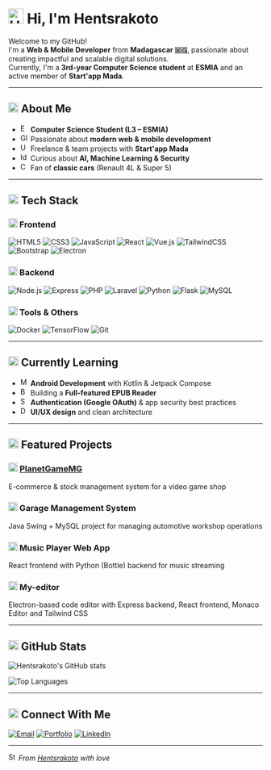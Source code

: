 # <img src="https://cdn.jsdelivr.net/npm/@fortawesome/fontawesome-free@6/svgs/solid/hand-wave.svg" width="30" height="30" alt="Hi"> Hi, I'm **Hentsrakoto**

Welcome to my GitHub!  
I'm a **Web & Mobile Developer** from **Madagascar 🇲🇬**, passionate about creating impactful and scalable digital solutions.  
Currently, I'm a **3rd-year Computer Science student** at **ESMIA** and an active member of **Start'app Mada**.

---

## <img src="https://cdn.jsdelivr.net/npm/@fortawesome/fontawesome-free@6/svgs/solid/rocket.svg" width="20" height="20" alt="Rocket"> About Me

- <img src="https://cdn.jsdelivr.net/npm/@fortawesome/fontawesome-free@6/svgs/solid/graduation-cap.svg" width="16" height="16" alt="Education"> **Computer Science Student (L3 – ESMIA)**  
- <img src="https://cdn.jsdelivr.net/npm/@fortawesome/fontawesome-free@6/svgs/solid/globe.svg" width="16" height="16" alt="Globe"> Passionate about **modern web & mobile development**  
- <img src="https://cdn.jsdelivr.net/npm/@fortawesome/fontawesome-free@6/svgs/solid/users.svg" width="16" height="16" alt="Users"> Freelance & team projects with **Start'app Mada**  
- <img src="https://cdn.jsdelivr.net/npm/@fortawesome/fontawesome-free@6/svgs/solid/lightbulb.svg" width="16" height="16" alt="Idea"> Curious about **AI, Machine Learning & Security**  
- <img src="https://cdn.jsdelivr.net/npm/@fortawesome/fontawesome-free@6/svgs/solid/car.svg" width="16" height="16" alt="Car"> Fan of **classic cars** (Renault 4L & Super 5)

---

## <img src="https://cdn.jsdelivr.net/npm/@fortawesome/fontawesome-free@6/svgs/solid/screwdriver-wrench.svg" width="20" height="20" alt="Tools"> Tech Stack

### <img src="https://cdn.jsdelivr.net/npm/@fortawesome/fontawesome-free@6/svgs/solid/desktop.svg" width="18" height="18" alt="Frontend"> Frontend
![HTML5](https://img.shields.io/badge/HTML5-E34F26?style=for-the-badge&logo=html5&logoColor=white)
![CSS3](https://img.shields.io/badge/CSS3-1572B6?style=for-the-badge&logo=css3&logoColor=white)
![JavaScript](https://img.shields.io/badge/JavaScript-F7DF1E?style=for-the-badge&logo=javascript&logoColor=black)
![React](https://img.shields.io/badge/React-20232A?style=for-the-badge&logo=react&logoColor=61DAFB)
![Vue.js](https://img.shields.io/badge/Vue.js-35495E?style=for-the-badge&logo=vuedotjs&logoColor=4FC08D)
![TailwindCSS](https://img.shields.io/badge/TailwindCSS-06B6D4?style=for-the-badge&logo=tailwindcss&logoColor=white)
![Bootstrap](https://img.shields.io/badge/Bootstrap-7952B3?style=for-the-badge&logo=bootstrap&logoColor=white)
![Electron](https://img.shields.io/badge/Electron-47848F?style=for-the-badge&logo=electron&logoColor=white)

### <img src="https://cdn.jsdelivr.net/npm/@fortawesome/fontawesome-free@6/svgs/solid/server.svg" width="18" height="18" alt="Backend"> Backend
![Node.js](https://img.shields.io/badge/Node.js-339933?style=for-the-badge&logo=nodedotjs&logoColor=white)
![Express](https://img.shields.io/badge/Express-000000?style=for-the-badge&logo=express&logoColor=white)
![PHP](https://img.shields.io/badge/PHP-777BB4?style=for-the-badge&logo=php&logoColor=white)
![Laravel](https://img.shields.io/badge/Laravel-FF2D20?style=for-the-badge&logo=laravel&logoColor=white)
![Python](https://img.shields.io/badge/Python-3776AB?style=for-the-badge&logo=python&logoColor=white)
![Flask](https://img.shields.io/badge/Flask-000000?style=for-the-badge&logo=flask&logoColor=white)
![MySQL](https://img.shields.io/badge/MySQL-4479A1?style=for-the-badge&logo=mysql&logoColor=white)

### <img src="https://cdn.jsdelivr.net/npm/@fortawesome/fontawesome-free@6/svgs/solid/toolbox.svg" width="18" height="18" alt="Tools"> Tools & Others
![Docker](https://img.shields.io/badge/Docker-2496ED?style=for-the-badge&logo=docker&logoColor=white)
![TensorFlow](https://img.shields.io/badge/TensorFlow-FF6F00?style=for-the-badge&logo=tensorflow&logoColor=white)
![Git](https://img.shields.io/badge/Git-F05032?style=for-the-badge&logo=git&logoColor=white)

---

## <img src="https://cdn.jsdelivr.net/npm/@fortawesome/fontawesome-free@6/svgs/solid/book-open.svg" width="20" height="20" alt="Learning"> Currently Learning

- <img src="https://cdn.jsdelivr.net/npm/@fortawesome/fontawesome-free@6/svgs/solid/mobile.svg" width="16" height="16" alt="Mobile"> **Android Development** with Kotlin & Jetpack Compose
- <img src="https://cdn.jsdelivr.net/npm/@fortawesome/fontawesome-free@6/svgs/solid/book.svg" width="16" height="16" alt="Book"> Building a **Full-featured EPUB Reader**
- <img src="https://cdn.jsdelivr.net/npm/@fortawesome/fontawesome-free@6/svgs/solid/shield-halved.svg" width="16" height="16" alt="Security"> **Authentication (Google OAuth)** & app security best practices
- <img src="https://cdn.jsdelivr.net/npm/@fortawesome/fontawesome-free@6/svgs/solid/paintbrush.svg" width="16" height="16" alt="Design"> **UI/UX design** and clean architecture

---

## <img src="https://cdn.jsdelivr.net/npm/@fortawesome/fontawesome-free@6/svgs/solid/diagram-project.svg" width="20" height="20" alt="Projects"> Featured Projects

### <img src="https://cdn.jsdelivr.net/npm/@fortawesome/fontawesome-free@6/svgs/solid/gamepad.svg" width="18" height="18" alt="Game"> [PlanetGameMG](https://planetgamemg.com)
E-commerce & stock management system for a video game shop

### <img src="https://cdn.jsdelivr.net/npm/@fortawesome/fontawesome-free@6/svgs/solid/screwdriver-wrench.svg" width="18" height="18" alt="Tools"> Garage Management System
Java Swing + MySQL project for managing automotive workshop operations

### <img src="https://cdn.jsdelivr.net/npm/@fortawesome/fontawesome-free@6/svgs/solid/music.svg" width="18" height="18" alt="Music"> Music Player Web App
React frontend with Python (Bottle) backend for music streaming

### <img src="https://cdn.jsdelivr.net/npm/@fortawesome/fontawesome-free@6/svgs/solid/code.svg" width="18" height="18" alt="Code"> My-editor
Electron-based code editor with Express backend, React frontend, Monaco Editor and Tailwind CSS

---

## <img src="https://cdn.jsdelivr.net/npm/@fortawesome/fontawesome-free@6/svgs/solid/chart-simple.svg" width="20" height="20" alt="Stats"> GitHub Stats

![Hentsrakoto's GitHub stats](https://github-readme-stats.vercel.app/api?username=hentsrakoto&show_icons=true&theme=radical)

![Top Languages](https://github-readme-stats.vercel.app/api/top-langs/?username=hentsrakoto&layout=compact&theme=radical)

---

## <img src="https://cdn.jsdelivr.net/npm/@fortawesome/fontawesome-free@6/svgs/solid/envelope.svg" width="20" height="20" alt="Contact"> Connect With Me

[![Email](https://img.shields.io/badge/Email-D14836?style=for-the-badge&logo=gmail&logoColor=white)](mailto:rakotonavalonahents@gmail.com)
[![Portfolio](https://img.shields.io/badge/Portfolio-000000?style=for-the-badge&logo=vercel&logoColor=white)](https://hentsrakoto.netlify.app/)
[![LinkedIn](https://img.shields.io/badge/LinkedIn-0077B5?style=for-the-badge&logo=linkedin&logoColor=white)](https://www.linkedin.com/in/hentsrakoto/)

---

<img src="https://cdn.jsdelivr.net/npm/@fortawesome/fontawesome-free@6/svgs/solid/star.svg" width="16" height="16" alt="Star"> *From [Hentsrakoto](https://github.com/hentsrakoto) with love*
